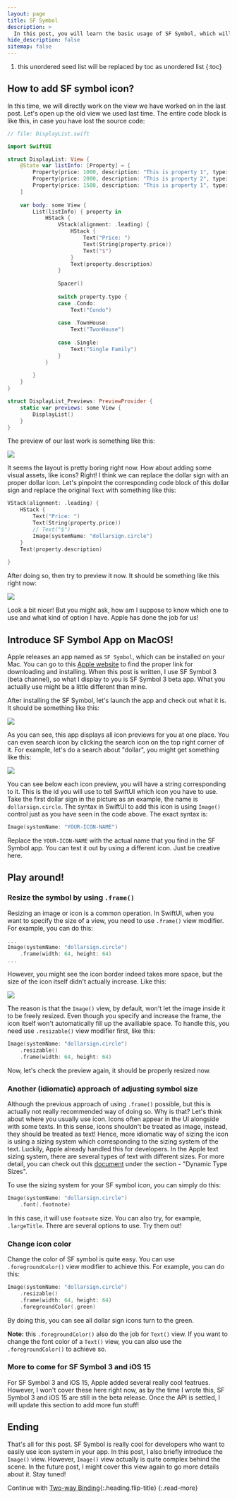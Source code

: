 ```yaml
---
layout: page
title: SF Symbol
description: >
  In this post, you will learn the basic usage of SF Symbol, which will facilitate you to add icon into your app.
hide_description: false
sitemap: false
---
```


1. this unordered seed list will be replaced by toc as unordered list
{:toc}

## How to add SF symbol icon?

In this time, we will directly work on the view we have worked on in the last post. Let's open up the old view we used last time. The entire code block is like this, in case you have lost the source code:

``` swift
// file: DisplayList.swift

import SwiftUI

struct DisplayList: View {
    @State var listInfo: [Property] = [
        Property(price: 1000, description: "This is property 1", type: .Condo),
        Property(price: 2000, description: "This is property 2", type: .TownHouse),
        Property(price: 1500, description: "This is property 1", type: .Single),
    ]
    
    var body: some View {
        List(listInfo) { property in
            HStack {
                VStack(alignment: .leading) {
                    HStack {
                        Text("Price: ")
                        Text(String(property.price))
                        Text("$")
                    }
                    Text(property.description)
                }
                
                Spacer()
                
                switch property.type {
                case .Condo:
                    Text("Condo")
                    
                case .TownHouse:
                    Text("TwonHouse")
                
                case .Single:
                    Text("Single Family")
                }
            }
            
        }
    }
}

struct DisplayList_Previews: PreviewProvider {
    static var previews: some View {
        DisplayList()
    }
}
```

The preview of our last work is something like this:

![](../assets/img/intro/7/1.png)

It seems the layout is pretty boring right now. How about adding some visual assets, like icons? Right! I think we can replace the dollar sign with an proper dollar icon. Let's pinpoint the corresponding code block of this dollar sign and replace the original `Text` with something like this:

``` swift
VStack(alignment: .leading) {
    HStack {
        Text("Price: ")
        Text(String(property.price))
        // Text("$")
        Image(systemName: "dollarsign.circle")
    }
    Text(property.description)
      
}
```

After doing so, then try to preview it now. It should be something like this right now:

![](../assets/img/intro/7/2.png)

Look a bit nicer! But you might ask, how am I suppose to know which one to use and what kind of option I have. Apple has done the job for us!

## Introduce SF Symbol App on MacOS!

Apple releases an app named as `SF Symbol`, which can be installed on your Mac. You can go to this [Apple website](https://developer.apple.com/sf-symbols/) to find the proper link for downloading and installing. When this post is written, I use SF Symbol 3 (beta channel), so what I display to you is SF Symbol 3 beta app. What you actually use might be a little different than mine.

After installing the SF Symbol, let's launch the app and check out what it is. It should be something like this:

![](../assets/img/intro/7/3.png)

As you can see, this app displays all icon previews for you at one place. You can even search icon by clicking the search icon on the top right corner of it. For example, let's do a search about "dollar", you might get something like this:

![](../assets/img/intro/7/4.png)

You can see below each icon preview, you will have a string corresponding to it. This is the id you will use to tell SwiftUI which icon you have to use. Take the first dollar sign in the picture as an example, the name is `dollarsign.circle`. The syntax in SwiftUI to add this icon is using `Image()` control just as you have seen in the code above. The exact syntax is:

``` swift
Image(systemName: "YOUR-ICON-NAME")
```

Replace the `YOUR-ICON-NAME` with the actual name that you find in the SF Symbol app. You can test it out by using a different icon. Just be creative here.

## Play around!

### Resize the symbol by using `.frame()`

Resizing an image or icon is a common operation. In SwiftUI, when you want to specify the size of a view, you need to use `.frame()` view modifier. For example, you can do this:

``` swift
...
Image(systemName: "dollarsign.circle")
    .frame(width: 64, height: 64)
...
```

However, you might see the icon border indeed takes more space, but the size of the icon itself didn't actually increase. Like this:

![](../assets/img/intro/7/5.png)

The reason is that the `Image()` view, by default, won't let the image inside it to be freely resized. Even though you specify and increase the frame, the icon itself won't automatically fill up the availiable space. To handle this, you need use `.resizable()` view modifier first, like this:

``` swift
Image(systemName: "dollarsign.circle")
    .resizable()
    .frame(width: 64, height: 64)
```

Now, let's check the preview again, it should be properly resized now.

### Another (idiomatic) approach of adjusting symbol size

Although the previous approach of using `.frame()` possible, but this is actually not really recommended way of doing so. Why is that? Let's think about where you usually use icon. Icons often appear in the UI alongside with some texts. In this sense, icons shouldn't be treated as image, instead, they should be treated as text! Hence, more idiomatic way of sizing the icon is using a sizing system which corresponding to the sizing system of the text. Luckily, Apple already handled this for developers. In the Apple text sizing system, there are several types of text with different sizes. For more detail, you can check out this [document](https://developer.apple.com/design/human-interface-guidelines/ios/visual-design/typography/) under the section - "Dynamic Type Sizes".

To use the sizing system for your SF symbol icon, you can simply do this:

``` swift
Image(systemName: "dollarsign.circle")
    .font(.footnote)
```

In this case, it will use `footnote` size. You can also try, for example, `.largeTitle`. There are several options to use. Try them out!

### Change icon color

Change the color of SF symbol is quite easy. You can use `.foregroundColor()` view modifier to achieve this. For example, you can do this:

``` swift
Image(systemName: "dollarsign.circle")
    .resizable()
    .frame(width: 64, height: 64)
    .foregroundColor(.green)
```

By doing this, you can see all dollar sign icons turn to the green.

**Note:** this `.foregroundColor()` also do the job for `Text()` view. If you want to change the font color of a `Text()` view, you can also use the `.foregroundColor()` to achieve so.

### More to come for SF Symbol 3 and iOS 15

For SF Symbol 3 and iOS 15, Apple added several really cool featrues. However, I won't cover these here right now, as by the time I wrote this, SF Symbol 3 and iOS 15 are still in the beta release. Once the API is settled, I will update this section to add more fun stuff!


## Ending

That's all for this post. SF Symbol is really cool for developers who want to easily use icon system in your app. In this post, I also briefly introduce the `Image()` view. However, `Image()` view actually is quite complex behind the scene. In the future post, I might cover this view again to go more details about it. Stay tuned!

Continue with [Two-way Binding](two_way_binding.md){:.heading.flip-title}
{:.read-more}
